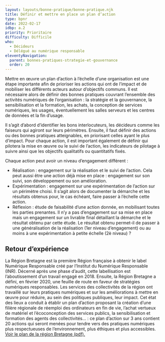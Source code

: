 ```yaml
---
layout: layouts/bonne-pratique/bonne-pratique.njk
title: Définir et mettre en place un plan d’action 
type: bpnr
date: 2022-02-17
idbp: a.2
priority: Prioritaire
difficulty: Difficile
who:
  - Décideurs
  - Délégué au numérique responsable 
eleventyNavigation:
  parent: bonnes-pratiques-strategie-et-gouvernance
  order: 20
---
```


Mettre en œuvre un plan d’action à l’échelle d’une organisation est une étape importante afin de prioriser les actions qui ont de l’impact et de mobiliser les différents acteurs autour d’objectifs communs. Il est nécessaire alors de définir des bonnes pratiques couvrant l’ensemble des activités numériques de l’organisation : la stratégie et la gouvernance, la sensibilisation et la formation, les achats, la conception de services numériques, les usages, éventuellement les salles serveurs et les centres de données et la fin d’usage.

Il s’agit d’abord d’identifier les bons interlocuteurs, les décideurs comme les faiseurs qui agiront sur leurs périmètres. Ensuite, il faut définir des actions ou des bonnes pratiques atteignables, en priorisant celles ayant le plus d’impact. Pour chaque action, il est important également de définir qui pilotera la mise en œuvre ou le suivi de l’action, les indicateurs de pilotage à suivre ainsi que les objectifs qualitatifs ou quantitatifs fixés.

Chaque action peut avoir un niveau d’engagement différent :

- Réalisation : engagement sur la réalisation et le suivi de l’action. Cela peut aussi être une action déjà mise en place : engagement sur son suivi, son développement ou son amélioration.
- Expérimentation : engagement sur une expérimentation de l’action sur un périmètre choisi. Il s’agit alors de documenter la démarche et les résultats obtenus pour, le cas échéant, faire passer à l’échelle cette action.
- Réflexion : étude de faisabilité d’une action donnée, en mobilisant toutes les parties prenantes. Il n’y a pas d’engagement sur sa mise en place mais un engagement sur un livrable final détaillant la démarche et le résultat obtenu par cette étude. Le résultat obtenu permet-il de passer à une généralisation de la réalisation (1er niveau d’engagement) ou au moins à une expérimentation à petite échelle (2è niveau) ?

## Retour d’expérience 
La Région Bretagne est la première Région française à obtenir le label Numérique Responsable créé par l’Institut du Numérique Responsable (INR). Décerné après une phase d’audit, cette labellisation est l’aboutissement d’un travail engagé en 2018. Ensuite, la Région Bretagne a défini, en février 2020, une feuille de route en faveur de stratégies numériques responsables. Les services des collectivités de la région ont travaillé sur leurs pratiques numériques et sur les améliorations à mettre en œuvre pour réduire, au sein des politiques publiques, leur impact. Cet état des lieux a conduit à établir un plan d’action proposant la création d’une filière régionale de réemploi des ordinateurs en fin de vie, l’achat vertueux de matériel et l’écoconception des services publics, la sensibilisation et formation des agents des collectivités… : ce plan d’action sur 3 ans contient 20 actions qui seront menées pour tendre vers des pratiques numériques plus respectueuses de l’environnement, plus éthiques et plus accessibles. [Voir le plan de la région Bretagne (pdf).](https://www.bretagne.bzh/app/uploads/PlanActions_label_Numerique_responsable_-avril_2021.pdf)
